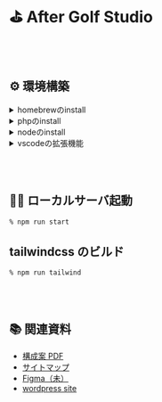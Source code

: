 # ⛳️ After Golf Studio

<br><br>

## ⚙️ 環境構築

<details>
<summary>homebrewのinstall</summary>

[homebrew サイト](https://brew.sh/index_ja)

```zsh
% /bin/bash -c "$(curl -fsSL https://raw.githubusercontent.com/Homebrew/install/HEAD/install.sh)"
```

</details>

<details>
<summary>phpのinstall</summary>

```zsh
% brew install php@8.1php # macのメモリがIntelの場合
% arch -arm64 brew install php@8.1php # macのメモリがM1の場合
```

php のパスを通す。

```zsh
% echo 'export PATH="/opt/homebrew/opt/php@8.1/bin:$PATH"' >> ~/.zshrc
% source ~/.zshrc
```

インストール確認

```zsh
% php -v
PHP 8.1.17 (cli) (built: Mar 16 2023 13:07:08) (NTS)
Copyright (c) The PHP Group
Zend Engine v4.1.17, Copyright (c) Zend Technologies
    with Zend OPcache v8.1.17, Copyright (c), by Zend Technologies
```

</details>

<details>
<summary>nodeのinstall</summary>

[nodebrew](https://github.com/hokaccha/nodebrew)

```zsh
% brew install nodebrew
% echo 'export PATH=$HOME/.nodebrew/current/bin:$PATH' >> ~/.zshrc
% source ~/.zshrc
% nodebrew install v18.15.0
```

インストール確認

```zsh
% nodebrew use v18.15.0
% node -v
v18.15.0
```

</details>

<details>
<summary>vscodeの拡張機能</summary>

- "esbenp.prettier-vscode"
- "bmewburn.vscode-intelephense-client"
- "bradlc.vscode-tailwindcss"

</details>

<br><br>

## 🏌🏻 ローカルサーバ起動

```zsh
% npm run start
```

## tailwindcss のビルド

```
% npm run tailwind
```

<br><br>

## 📚 関連資料

- [構成案 PDF](https://drive.google.com/drive/folders/1Jwdmr7g_MEQkBJ62GBMSizPQW8D08Y-C)
- [サイトマップ](https://docs.google.com/spreadsheets/d/14-skC5Ch_RSmT0ZnDHErwU-y7SSvTpxOFA4gipYZI6U/edit#gid=1819710037)
- [Figma（未）](#)
- [wordpress site](https://golf.5blocks.jp/)
